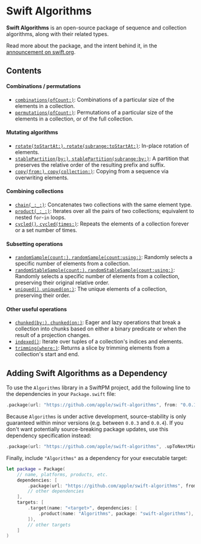 # Swift Algorithms

**Swift Algorithms** is an open-source package of sequence and collection algorithms, along with their related types.

Read more about the package, and the intent behind it, in the [announcement on swift.org](https://swift.org/blog/swift-algorithms/).

## Contents

#### Combinations / permutations

- [`combinations(ofCount:)`](https://github.com/apple/swift-algorithms/blob/main/Guides/Combinations.md): Combinations of a particular size of the elements in a collection.
- [`permutations(ofCount:)`](https://github.com/apple/swift-algorithms/blob/main/Guides/Permutations.md): Permutations of a particular size of the elements in a collection, or of the full collection.

#### Mutating algorithms

- [`rotate(toStartAt:)`, `rotate(subrange:toStartAt:)`](https://github.com/apple/swift-algorithms/blob/main/Guides/Rotate.md): In-place rotation of elements.
- [`stablePartition(by:)`, `stablePartition(subrange:by:)`](https://github.com/apple/swift-algorithms/blob/main/Guides/Partition.md): A partition that preserves the relative order of the resulting prefix and suffix.
- [`copy(from:)`, `copy(collection:)`](./Guides/Copy.md): Copying from a sequence via overwriting elements.

#### Combining collections

- [`chain(_:_:)`](https://github.com/apple/swift-algorithms/blob/main/Guides/Chain.md): Concatenates two collections with the same element type. 
- [`product(_:_:)`](https://github.com/apple/swift-algorithms/blob/main/Guides/Product.md): Iterates over all the pairs of two collections; equivalent to nested `for`-`in` loops.
- [`cycled()`, `cycled(times:)`](https://github.com/apple/swift-algorithms/blob/main/Guides/Cycle.md): Repeats the elements of a collection forever or a set number of times.

#### Subsetting operations

- [`randomSample(count:)`, `randomSample(count:using:)`](https://github.com/apple/swift-algorithms/blob/main/Guides/RandomSampling.md): Randomly selects a specific number of elements from a collection.
- [`randomStableSample(count:)`, `randomStableSample(count:using:)`](https://github.com/apple/swift-algorithms/blob/main/Guides/RandomSampling.md): Randomly selects a specific number of elements from a collection, preserving their original relative order.
- [`uniqued()`, `uniqued(on:)`](https://github.com/apple/swift-algorithms/blob/main/Guides/Unique.md): The unique elements of a collection, preserving their order.

#### Other useful operations

- [`chunked(by:)`, `chunked(on:)`](https://github.com/apple/swift-algorithms/blob/main/Guides/Chunked.md): Eager and lazy operations that break a collection into chunks based on either a binary predicate or when the result of a projection changes.
- [`indexed()`](https://github.com/apple/swift-algorithms/blob/main/Guides/Indexed.md): Iterate over tuples of a collection's indices and elements. 
- [`trimming(where:)`](https://github.com/apple/swift-algorithms/blob/main/Guides/Trim.md): Returns a slice by trimming elements from a collection's start and end. 


## Adding Swift Algorithms as a Dependency

To use the `Algorithms` library in a SwiftPM project, 
add the following line to the dependencies in your `Package.swift` file:

```swift
.package(url: "https://github.com/apple/swift-algorithms", from: "0.0.1"),
```

Because `Algorithms` is under active development,
source-stability is only guaranteed within minor versions (e.g. between `0.0.3` and `0.0.4`).
If you don't want potentially source-breaking package updates,
use this dependency specification instead:

```swift
.package(url: "https://github.com/apple/swift-algorithms", .upToNextMinor(from: "0.0.1")),
```

Finally, include `"Algorithms"` as a dependency for your executable target:

```swift
let package = Package(
    // name, platforms, products, etc.
    dependencies: [
        .package(url: "https://github.com/apple/swift-algorithms", from: "0.0.1"),
        // other dependencies
    ],
    targets: [
        .target(name: "<target>", dependencies: [
            .product(name: "Algorithms", package: "swift-algorithms"),
        ]),
        // other targets
    ]
)
```
